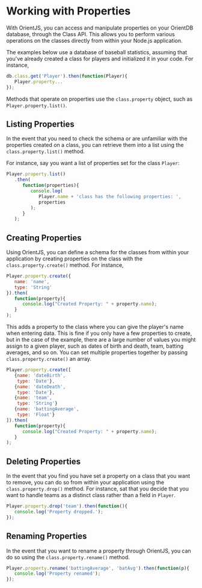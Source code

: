 
# Working with Properties

With OrientJS, you can access and manipulate properties on your OrientDB database, through the Class API.  This allows you to perform various operations on the classes directly from within your Node.js application.

The examples below use a database of baseball statistics, assuming that you've already created a class for players and initialized it in your code.  For instance,

```js
db.class.get('Player').then(function(Player){
   Player.property...
});
```

Methods that operate on properties use the `class.property` object, such as `Player.property.list()`.


## Listing Properties

In the event that you need to check the schema or are unfamiliar with the properties created on a class, you can retrieve them into a list using the `class.property.list()` method.

For instance, say you want a list of properties set for the class `Player`:

```js
Player.property.list()
   .then(
      function(properties){
         console.log(
            Player.name + 'class has the following properties: ',
            properties
         );
      }
   );
```

## Creating Properties

Using OrientJS, you can define a schema for the classes from within your application by creating properties on the class with the `class.property.create()` method.  For instance,

```js
Player.property.create({
   name: 'name',
   type: 'String'
}).then(
   function(property){
      console.log("Created Property: " + property.name);
   }
);
```

This adds a property to the class where you can give the player's name when entering data.  This is fine if you only have a few properties to create, but in the case of the example, there are a large number of values you might assign to a given player, such as dates of birth and death, team, batting averages, and so on.  You can set multiple properties together by passing `class.property.create()` an array.

```js
Player.property.create([
   {name: 'dateBirth',
    type: 'Date'},
   {name: 'dateDeath',
    type: 'Date'},
   {name: 'team',
    type: 'String'}
   {name: 'battingAverage',
    type: 'Float'}
]).then(
   function(property){
      console.log("Created Property: " + property.name);
   }
);
```


## Deleting Properties

In the event that you find you have set a property on a class that you want to remove, you can do so from within your application using the `class.property.drop()` method.  For instance, sat that you decide that you want to handle teams as a distinct class rather than a field in `Player`.

```js
Player.property.drop('team').then(function(){
   console.log('Property dropped.');
});
```


## Renaming Properties

In the event that you want to rename a property through OrientJS, you can do so using the `class.property.rename()` method.

```js
Player.property.rename('battingAverage', 'batAvg').then(function(p){
   console.log('Property renamed');
});
```
